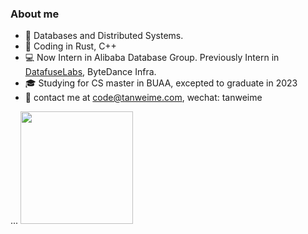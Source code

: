<h3> About me </h3>

* 🌱 Databases and Distributed Systems.
* 💼 Coding in Rust, C++
* 💻 Now Intern in Alibaba Database Group. Previously Intern in [DatafuseLabs](https://github.com/datafuselabs), ByteDance Infra.
* 🎓 Studying for CS master in BUAA, excepted to graduate in 2023
* 📮 contact me at code@tanweime.com, wechat: tanweime

...
  <img height="180em" src="https://github-readme-stats-ten-phi-92.vercel.app/api?username=veeupup&theme=dark&show_icons=true" />
